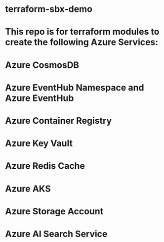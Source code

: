 # terraform-sbx-demo

# This repo is for terraform modules to create the following Azure Services:

# Azure CosmosDB
# Azure EventHub Namespace and Azure EventHub
# Azure Container Registry
# Azure Key Vault
# Azure Redis Cache
# Azure AKS
# Azure Storage Account
# Azure AI Search Service

